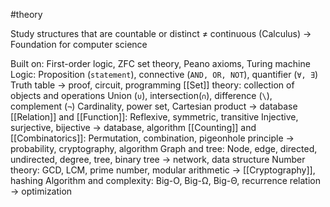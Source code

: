 #theory 

Study structures that are countable or distinct $\neq$ continuous (Calculus)
-> Foundation for computer science

Built on: First-order logic, ZFC set theory, Peano axioms, Turing machine
	Logic:
		Proposition (`statement`), connective (`AND, OR, NOT`), quantifier (`∀, ∃`)
		Truth table
		-> proof, circuit, programming
	[[Set]] theory: collection of objects and operations
		Union (`∪`), intersection(`∩`), difference (`\`), complement (`¬`)
		Cardinality, power set, Cartesian product
		-> database
	[[Relation]] and [[Function]]:
		Reflexive, symmetric, transitive
		Injective, surjective, bijective
		-> database, algorithm
	[[Counting]] and [[Combinatorics]]:
		Permutation, combination, pigeonhole principle
		-> probability, cryptography, algorithm
	Graph and tree:
		Node, edge, directed, undirected, degree, tree, binary tree
		-> network, data structure
	Number theory:
		GCD, LCM, prime number, modular arithmetic
		-> [[Cryptography]], hashing
	Algorithm and complexity:
		Big-O, Big-Ω, Big-Θ, recurrence relation
		-> optimization